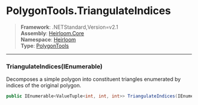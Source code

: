 # PolygonTools.TriangulateIndices

> **Framework**: .NETStandard,Version=v2.1  
> **Assembly**: [Heirloom.Core][0]  
> **Namespace**: [Heirloom][0]  
> **Type**: [PolygonTools][1]  

--------------------------------------------------------------------------------

### TriangulateIndices(IEnumerable<Vector>)

Decomposes a simple polygon into constituent triangles enumerated by indices of the original polygon.

```cs
public IEnumerable<ValueTuple<int, int, int>> TriangulateIndices(IEnumerable<Vector> polygon)
```

[0]: ..\Heirloom.Core.md
[1]: Heirloom.PolygonTools.md
